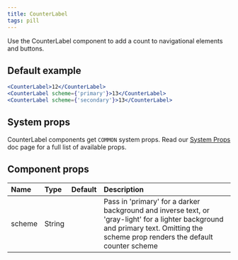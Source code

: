 ```yaml
---
title: CounterLabel
tags: pill
---
```


Use the CounterLabel component to add a count to navigational elements and buttons.

## Default example

```jsx live
<CounterLabel>12</CounterLabel>
<CounterLabel scheme={'primary'}>13</CounterLabel>
<CounterLabel scheme={'secondary'}>13</CounterLabel>
```

## System props

CounterLabel components get `COMMON` system props. Read our [System Props](/system-props) doc page for a full list of available props.

## Component props

| Name   | Type   | Default | Description                                                                                                                                                                        |
| :----- | :----- | :-----: | :--------------------------------------------------------------------------------------------------------------------------------------------------------------------------------- |
| scheme | String |         | Pass in 'primary' for a darker background and inverse text, or 'gray-light' for a lighter background and primary text. Omitting the scheme prop renders the default counter scheme |
